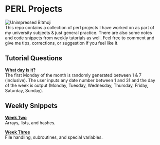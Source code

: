 # PERL Projects
![Unimpressed Bitmoji](https://s13.postimg.org/p6f6edrpj/gitimage.png)  
This repo contains a collection of perl projects I have worked on as part of my university subjects & just general practice. There are also some notes and code snippets from weekly tutorials as well. Feel free to comment and give me tips, corrections, or suggestion if you feel like it.

## Tutorial Questions
**[What day is it?](https://github.com/j-afarian/PERL/blob/master/Tutorials/DayOfTheWeek.pl)**  
The first Monday of the month is randomly generated between 1 & 7 (inclusive). The user inputs any date number between 1 and 31 and the day of the week is output (Monday, Tuesday, Wednesday, Thursday, Friday, Saturday, Sunday).

## Weekly Snippets
**[Week Two](https://github.com/j-afarian/PERL/blob/master/Weekly%20Snippets/Week2Snippets.pl)**  
Arrays, lists, and hashes.  
  
**[Week Three](https://github.com/j-afarian/PERL/blob/master/Weekly%20Snippets/Week3Snippets.pl)**  
File handling, subroutines, and special variables.  
